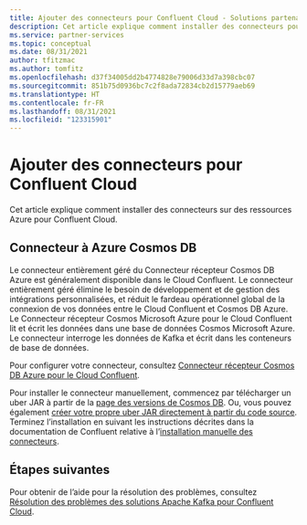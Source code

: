```yaml
---
title: Ajouter des connecteurs pour Confluent Cloud - Solutions partenaires Azure
description: Cet article explique comment installer des connecteurs pour le Confluent Cloud que vous utilisez avec les ressources Azure.
ms.service: partner-services
ms.topic: conceptual
ms.date: 08/31/2021
author: tfitzmac
ms.author: tomfitz
ms.openlocfilehash: d37f34005dd2b4774828e79006d33d7a398cbc07
ms.sourcegitcommit: 851b75d0936bc7c2f8ada72834cb2d15779aeb69
ms.translationtype: HT
ms.contentlocale: fr-FR
ms.lasthandoff: 08/31/2021
ms.locfileid: "123315901"
---
```

# <a name="add-connectors-for-confluent-cloud"></a>Ajouter des connecteurs pour Confluent Cloud

Cet article explique comment installer des connecteurs sur des ressources Azure pour Confluent Cloud.

## <a name="connector-to-azure-cosmos-db"></a>Connecteur à Azure Cosmos DB

Le connecteur entièrement géré du Connecteur récepteur Cosmos DB Azure est généralement disponible dans le Cloud Confluent. Le connecteur entièrement géré élimine le besoin de développement et de gestion des intégrations personnalisées, et réduit le fardeau opérationnel global de la connexion de vos données entre le Cloud Confluent et Cosmos DB Azure. Le Connecteur récepteur Cosmos Microsoft Azure pour le Cloud Confluent lit et écrit les données dans une base de données Cosmos Microsoft Azure. Le connecteur interroge les données de Kafka et écrit dans les conteneurs de base de données.

Pour configurer votre connecteur, consultez [Connecteur récepteur Cosmos DB Azure pour le Cloud Confluent](https://docs.confluent.io/cloud/current/connectors/cc-azure-cosmos-sink.html).

Pour installer le connecteur manuellement, commencez par télécharger un uber JAR à partir de la [page des versions de Cosmos DB](https://github.com/microsoft/kafka-connect-cosmosdb/releases). Ou, vous pouvez également [créer votre propre uber JAR directement à partir du code source](https://github.com/microsoft/kafka-connect-cosmosdb/blob/dev/doc/README_Sink.md#install-sink-connector). Terminez l’installation en suivant les instructions décrites dans la documentation de Confluent relative à l’[installation manuelle des connecteurs](https://docs.confluent.io/home/connect/install.html#install-connector-manually).  

## <a name="next-steps"></a>Étapes suivantes

Pour obtenir de l’aide pour la résolution des problèmes, consultez [Résolution des problèmes des solutions Apache Kafka pour Confluent Cloud](troubleshoot.md).
